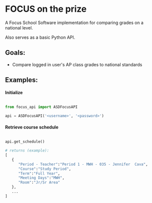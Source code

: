 # FOCUS on the prize

A Focus School Software implementation for comparing grades on a national level.

Also serves as a basic Python API. 

## Goals:
 * Compare logged in user's AP class grades to national standards


## Examples:
#### Initialize
```python

from focus_api import ASDFocusAPI

api = ASDFocusAPI('<username>', '<password>')

```

#### Retrieve course schedule
```python

api.get_schedule()

# returns (example):
[
   {
      "Period - Teacher":"Period 1 - MWH - 035 - Jennifer  Cava",
      "Course":"Study Period",
      "Term":"Full Year",
      "Meeting Days":"MWH",
      "Room":"Jr/Sr Area"
   },
   ...
]

```